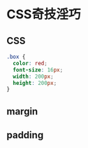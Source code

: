 # CSS奇技淫巧

## CSS

```css
.box {
  color: red;
  font-size: 16px;
  width: 200px;
  height: 200px;
}
```

## margin

## padding